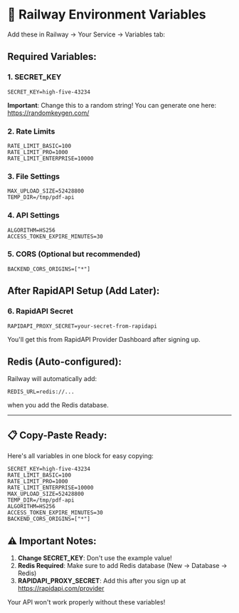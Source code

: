 # 🔐 Railway Environment Variables

Add these in Railway → Your Service → Variables tab:

## Required Variables:

### 1. SECRET_KEY
```
SECRET_KEY=high-five-43234
```
**Important**: Change this to a random string! You can generate one here: https://randomkeygen.com/

### 2. Rate Limits
```
RATE_LIMIT_BASIC=100
RATE_LIMIT_PRO=1000
RATE_LIMIT_ENTERPRISE=10000
```

### 3. File Settings
```
MAX_UPLOAD_SIZE=52428800
TEMP_DIR=/tmp/pdf-api
```

### 4. API Settings
```
ALGORITHM=HS256
ACCESS_TOKEN_EXPIRE_MINUTES=30
```

### 5. CORS (Optional but recommended)
```
BACKEND_CORS_ORIGINS=["*"]
```

## After RapidAPI Setup (Add Later):

### 6. RapidAPI Secret
```
RAPIDAPI_PROXY_SECRET=your-secret-from-rapidapi
```
You'll get this from RapidAPI Provider Dashboard after signing up.

## Redis (Auto-configured):

Railway will automatically add:
```
REDIS_URL=redis://...
```
when you add the Redis database.

---

## 📋 Copy-Paste Ready:

Here's all variables in one block for easy copying:

```
SECRET_KEY=high-five-43234
RATE_LIMIT_BASIC=100
RATE_LIMIT_PRO=1000
RATE_LIMIT_ENTERPRISE=10000
MAX_UPLOAD_SIZE=52428800
TEMP_DIR=/tmp/pdf-api
ALGORITHM=HS256
ACCESS_TOKEN_EXPIRE_MINUTES=30
BACKEND_CORS_ORIGINS=["*"]
```

## ⚠️ Important Notes:

1. **Change SECRET_KEY**: Don't use the example value!
2. **Redis Required**: Make sure to add Redis database (New → Database → Redis)
3. **RAPIDAPI_PROXY_SECRET**: Add this after you sign up at https://rapidapi.com/provider

Your API won't work properly without these variables!
